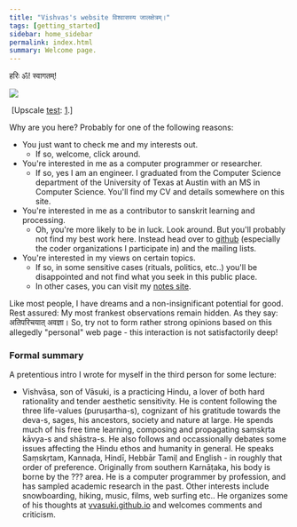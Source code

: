 ```yaml
---
title: "Vishvas's website विश्वासस्य जालक्षेत्रम्।"
tags: [getting_started]
sidebar: home_sidebar
permalink: index.html
summary: Welcome page.
---
```


हरिः ॐ! स्वागतम्!

[![](http://i.imgur.com/qnW6VIL.png)](http://i.imgur.com/qnW6VIL.png)

 \[Upscale [test](http://waifu2x.udp.jp/): [1](http://i.imgur.com/qnW6VIL.png).\]

  

Why are you here? Probably for one of the following reasons:

- You just want to check me and my interests out.
  - If so, welcome, click around.
- You're interested in me as a computer programmer or researcher.
  - If so, yes I am an engineer. I graduated from the Computer Science department of the University of Texas at Austin with an MS in Computer Science. You'll find my CV and details somewhere on this site.
- You're interested in me as a contributor to sanskrit learning and processing.
  - Oh, you're more likely to be in luck. Look around. But you'll probably not find my best work here. Instead head over to [github](https://github.com/vvasuki) (especially the coder organizations I participate in) and the mailing lists.
- You're interested in my views on certain topics.
  - If so, in some sensitive cases (rituals, politics, etc..) you'll be disappointed and not find what you seek in this public place.
  - In other cases, you can visit my [notes site](notes/).
  
Like most people, I have dreams and a non-insignificant potential for good. Rest assured: My most frankest observations remain hidden. As they say: अतिपरिचयात् अवज्ञा। So, try not to form rather strong opinions based on this allegedly "personal" web page - this interaction is not satisfactorily deep! 

### Formal summary

A pretentious intro I wrote for myself in the third person for some lecture:

- Vishvāsa, son of Vāsuki​, is a practicing Hindu, a lover of both hard rationality and tender aesthetic sensitivity. He is content following the three life-values (puruṣartha-s), cognizant of his gratitude towards the deva-s, sages, his ancestors, society and nature at large. He spends much of his free time learning, composing and propagating saṃskṛta kāvya-s and shāstra-s. He also follows and occassionally debates some issues affecting the Hindu ethos and humanity in general. He speaks Saṃskṛtam, Kannaḍa, Hindī, Hebbār Tamiḷ and English - in roughly that order of preference. Originally from southern Karnāṭaka, his body is borne by the ??? area. He is a computer programmer by profession, and has sampled academic research in the past. Other interests include snowboarding, hiking, music, films, web surfing etc.. He organizes some of his thoughts at [vvasuki.github.io](http://vvasuki.github.io) and welcomes comments and criticism.

